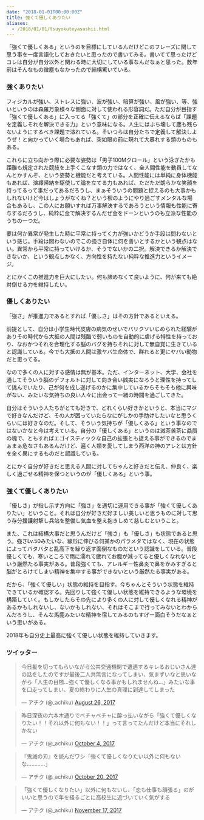 ```yaml
---
date: "2018-01-01T00:00:00Z"
title: 強くて優しくありたい
aliases:
  - /2018/01/01/tsuyokuteyasashii.html
---
```


「強くて優しくある」というのを目標にしているんだけどこのフレーズに関して思う事を一度言語化しておきたいと思ったので書いてみる。書いてて思ったけどコレは自分が自分以外と関わる時に大切にしている事なんだなぁと思った。数年前はそんなもの微塵もなかったので結構驚いている。


### 強くありたい

フィジカルが強い、ストレスに強い、波が強い、暗算が強い、風が強い、等、強いというのは森羅万象様々な側面に対して使われる形容詞だ。ただ自分が目指す「強くて優しくある」に入ってる「強くて」の部分を正確に伝えるならば「課題を定義しそれを解決できる力」という意味になる。人生にはぶち壊して塵も残らないようにするべき課題で溢れている。そいつらは自分たちで定義して解決しようぜ！と向かっていく場合もあれば、突如眼の前に現れて大暴れする類のものもある。

これらに立ち向かう際に必要な姿勢は「男子100Mクロール」という泳ぎたかも距離も規定された競技を上手くこなす類の力ではなく、全人間性能を動員してなんとかすんぞ、という姿勢と機能だと考えている。人間性能には単純に身体機能もあれば、演繹帰納を駆使して論を立てる力もあれば、ただただ朗らかな笑顔を持ってるって事だってあるだろうし、まぁそういうの問題と捉えるのも大事かもしれないけど今はしょうがなくね？という柳のようにやり過ごすメンタルな場合もあるし、この人にお願いすれば万事解決するであろうという情報も性能に寄与するだろうし、純粋に金で解決するんだぜ金をドーンというのも立派な性能のうちの一つだ。

要は何か異常が発生した時に平常に持ってく力が強いかどうか手段は問わないという感じ。手段は問わないのでこの強さ自体に何を善いとするかという観点はない。異常から平常に持っていけるか、そうでないかの二択。解決できるか解決できないか、という観点しかなく、方向性を持たない純粋な推進力というイメージ。

とにかくこの推進力を巨大にしたい。何も諦めなくて良いように、何が来ても絶対倒せる力を維持したい。


### 優しくありたい

「強さ」が推進力であるとすれば「優しさ」はその方針であるといえる。

前提として、自分は小学生時代皮膚の病気のせいでバリクソいじめられた経験がありその時代から大抵の人間は残酷で弱いものを自動的に虐げる特性を持っており、なおかつそれを合理化する脳のバグを持ちそれに対して無自覚に生きていると認識している。今でも大抵の人間は激ヤバ生命体で、群れると更にヤバい動物だと思ってる。

なので多くの人に対する感情は無が基本。ただ、インターネット、大学、会社を通してそういう脳のデフォルトに対して向き合い誠実になろうと理性を持ってして挑んでいたり、己が何を成し遂げるのかに集中しているからそもそも他に興味がない、みたいな気持ちの良い人々に出会って一緒の時間を過ごしてきた。

自分はそういう人たちがとても好きで、どれくらい好きかというと、本当にマジで好きなんだけど、その人が困っていたらなにがしかの手助けしたいなと思うくらいには好きなのだ。そして、そういう気持ちが「優しくある」という事なのではないかなと今は考えている。自分の「優しくある」というのは滅茶苦茶に贔屓の塊で、ともすればエゴイスティックな自己の拡張とも捉える事ができるのでまぁまぁ危なさもあるんだけど、遍く人類を愛してしまう西洋の神のアレとは方針を全く異にするものだと認識している。

とにかく自分が好きだと思える人間に対してちゃんと好きだと伝え、仲良く、楽しく過ごせる精神を保つというのが「優しくある」という事。


### 強くて優しくありたい

「優しさ」が指し示す方向に「強さ」を適切に運用できる事が「強くて優しくありたい」ということ。それは自分が好きだ好ましい美しいと思うものに対して思う存分援護射撃し兵站を整備し気血を整え抱きしめて慈しむということ。

また、これは結構大事だと思うんだけど「強さ」も「優しさ」も状態であると思う。強さLv.50みたいな、線形に伸びる何某かのパラメタではなく、現在の状態によってバタバタと乱高下を繰り返す面倒なものだという認識をしている。普段優しくても、寒いところで雨に濡れて疲れてお腹が減ってると優しくなれないという厳然たる事実がある。普段強くても、アレルギー性鼻炎で鼻をかみすぎると脳がとろけてしまい精神を集中する事ができないという厳然たる事実がある。

だから、「強くて優しい」状態の維持を目指す。今ちゃんとそういう状態を維持できているか確認する。先回りして強くて優しい状態を維持できるような環境を構築していく。もしかしたらその先により多くの人に対して優しくなれる精神があるかもしれないし、ないかもしれない、それはそこまで行ってみないとわからんだろうし、そんな馬鹿みたいな精神を宿してみるのもすげー面白そうだなぁという思いがある。

2018年も自分史上最高に強くて優しい状態を維持していきます。


### ツイッター

<blockquote class="twitter-tweet"><p lang="ja" dir="ltr">今日髪を切ってもらいながら公共交通機関で遭遇するキレるおじいさん達の話をしたのですが最後二人共無言になってしまい、気まずいなと思いながら「人生の目標…強くて優しくなる事かもしれませんね…」みたいな事を口走ってしまい、夏の終わりに人生の真理に到達してしまった</p>&mdash; アチク (@_achiku) <a href="https://twitter.com/_achiku/status/901363454438629378?ref_src=twsrc%5Etfw">August 26, 2017</a></blockquote> <script async src="https://platform.twitter.com/widgets.js" charset="utf-8"></script>

<blockquote class="twitter-tweet"><p lang="ja" dir="ltr">昨日深夜の六本木通りでベチャベチャに酔っ払いながら「強くて優しくなりたい！！それ以外に何もない！！」って言ってたんだけど本当にそれしかない</p>&mdash; アチク (@_achiku) <a href="https://twitter.com/_achiku/status/915420048088489984?ref_src=twsrc%5Etfw">October 4, 2017</a></blockquote> <script async src="https://platform.twitter.com/widgets.js" charset="utf-8"></script>

<blockquote class="twitter-tweet"><p lang="ja" dir="ltr">『鬼滅の刃』を読んだワシ「強くて優しくなりたい以外に何もないな…………」</p>&mdash; アチク (@_achiku) <a href="https://twitter.com/_achiku/status/921218441889046528?ref_src=twsrc%5Etfw">October 20, 2017</a></blockquote> <script async src="https://platform.twitter.com/widgets.js" charset="utf-8"></script>

<blockquote class="twitter-tweet"><p lang="ja" dir="ltr">「強くて優しくなりたい」以外に何もないし、「恋も仕事も頑張る」のがいいと思うので年を経るごとに高校生に近づいていく気がする</p>&mdash; アチク (@_achiku) <a href="https://twitter.com/_achiku/status/931528688062971904?ref_src=twsrc%5Etfw">November 17, 2017</a></blockquote> <script async src="https://platform.twitter.com/widgets.js" charset="utf-8"></script>

